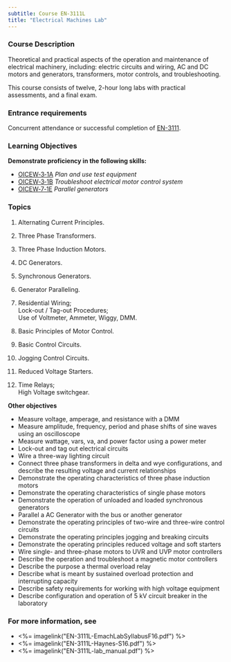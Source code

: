```yaml
---
subtitle: Course EN-3111L
title: "Electrical Machines Lab"
---
```


### Course Description

Theoretical and practical aspects of the operation and maintenance of electrical machinery, including: electric circuits and wiring, AC and DC motors and generators, transformers, motor controls, and troubleshooting.

This course consists of twelve, 2-hour long labs with practical assessments, and a final exam.

### Entrance requirements

Concurrent attendance or successful completion of [EN-3111](en-3111.html).

### Learning Objectives


**Demonstrate proficiency in the following skills:**

* [OICEW‑3‑1A]( {{site.baseurl}}/assessments/Engine/OICEW-3-1A) *Plan and use test equipment*
* [OICEW‑3‑1B]( {{site.baseurl}}/assessments/Engine/OICEW-3-1B) *Troubleshoot electrical motor control system*
* [OICEW‑7‑1E]( {{site.baseurl}}/assessments/Engine/OICEW-7-1E) *Parallel generators*

### Topics

1. Alternating Current Principles.
2. Three Phase Transformers.
3. Three Phase Induction Motors.
4. DC Generators.
5. Synchronous Generators.
6. Generator Paralleling.


1. Residential Wiring;   
Lock-out / Tag-out Procedures;   
Use of Voltmeter, Ammeter, Wiggy, DMM.    
2. Basic Principles of Motor Control.
3. Basic Control Circuits. 
4. Jogging Control Circuits.
5. Reduced Voltage Starters.
6. Time Relays;    
High Voltage switchgear.



**Other objectives**


* Measure voltage, amperage, and resistance with a DMM
* Measure amplitude, frequency, period and phase shifts of sine waves using an oscilloscope
* Measure wattage, vars, va, and power factor using a power meter
* Lock-out and tag out electrical circuits
* Wire a three-way lighting circuit
* Connect three phase transformers in delta and wye configurations, and describe the resulting voltage and current relationships
* Demonstrate the operating characteristics of three phase induction motors
* Demonstrate the operating characteristics of single phase motors
* Demonstrate the operation of unloaded and loaded synchronous generators
* Parallel a AC Generator with the bus or another generator
* Demonstrate the operating principles of two-wire and three-wire control circuits
* Demonstrate the operating principles jogging and breaking circuits
* Demonstrate the operating principles reduced voltage and soft starters
* Wire single- and three-phase motors to UVR and UVP motor controllers
* Describe the operation and troubleshoot a magnetic motor controllers
* Describe the purpose a thermal overload relay
* Describe what is meant by sustained overload protection and interrupting capacity
* Describe safety requirements for working with high voltage equipment
* Describe configuration and operation of 5 kV circuit breaker in the laboratory


### For more information, see 

* <%= imagelink("EN-3111L-EmachLabSyllabusF16.pdf") %> 
* <%= imagelink("EN-3111L-Haynes-S16.pdf") %> 
* <%= imagelink("EN-3111L-lab_manual.pdf") %> 



